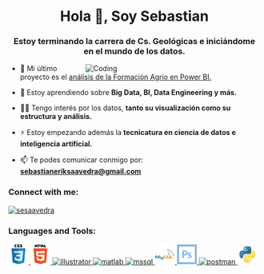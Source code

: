 
<h1 align="center">Hola 👋, Soy Sebastian</h1>
<h3 align="center">Estoy terminando la carrera de Cs. Geológicas e iniciándome en el mundo de los datos.</h3>
<img align="right" alt="Coding" width="350" src= "https://media2.giphy.com/media/l46Cy1rHbQ92uuLXa/giphy.gif?cid=ecf05e4726fwmu12acmgux6h71ey8pkxp63uou71n0gy4dwj&rid=giphy.gif&ct=g" >

- 🔭 Mi último proyecto es el [análisis de la Formación Agrio en Power BI.](https://github.com/SebastianESaavedra/Analisis-Formacion-Agrio-PowerBI)

- 🌱 Estoy aprendiendo sobre **Big Data, BI, Data Engineering y más.**

- 👨‍💻 Tengo interés por los datos, **tanto su visualización como su estructura y análisis.**

- ⚡ Estoy empezando además la **tecnicatura en ciencia de datos e inteligencia artificial.**

- 📫 Te podes comunicar conmigo por: **sebastianeriksaavedra@gmail.com**

<h3 align="left">Connect with me:</h3>
<p align="left">
<a href="https://linkedin.com/in/sesaavedra" target="blank"><img align="center" src="https://raw.githubusercontent.com/rahuldkjain/github-profile-readme-generator/master/src/images/icons/Social/linked-in-alt.svg" alt="sesaavedra" height="30" width="40" /></a>
</p>

<h3 align="left">Languages and Tools:</h3>
<p align="left"> <a href="https://www.w3schools.com/css/" target="_blank" rel="noreferrer"> <img src="https://raw.githubusercontent.com/devicons/devicon/master/icons/css3/css3-original-wordmark.svg" alt="css3" width="40" height="40"/> </a> <a href="https://www.w3.org/html/" target="_blank" rel="noreferrer"> <img src="https://raw.githubusercontent.com/devicons/devicon/master/icons/html5/html5-original-wordmark.svg" alt="html5" width="40" height="40"/> </a> <a href="https://www.adobe.com/in/products/illustrator.html" target="_blank" rel="noreferrer"> <img src="https://www.vectorlogo.zone/logos/adobe_illustrator/adobe_illustrator-icon.svg" alt="illustrator" width="40" height="40"/> </a> <a href="https://www.mathworks.com/" target="_blank" rel="noreferrer"> <img src="https://upload.wikimedia.org/wikipedia/commons/2/21/Matlab_Logo.png" alt="matlab" width="40" height="40"/> </a> <a href="https://www.microsoft.com/en-us/sql-server" target="_blank" rel="noreferrer"> <img src="https://www.svgrepo.com/show/303229/microsoft-sql-server-logo.svg" alt="mssql" width="40" height="40"/> </a> <a href="https://www.mysql.com/" target="_blank" rel="noreferrer"> <img src="https://raw.githubusercontent.com/devicons/devicon/master/icons/mysql/mysql-original-wordmark.svg" alt="mysql" width="40" height="40"/> </a> <a href="https://www.photoshop.com/en" target="_blank" rel="noreferrer"> <img src="https://raw.githubusercontent.com/devicons/devicon/master/icons/photoshop/photoshop-line.svg" alt="photoshop" width="40" height="40"/> </a> <a href="https://postman.com" target="_blank" rel="noreferrer"> <img src="https://www.vectorlogo.zone/logos/getpostman/getpostman-icon.svg" alt="postman" width="40" height="40"/> </a> <a href="https://www.python.org" target="_blank" rel="noreferrer"> <img src="https://raw.githubusercontent.com/devicons/devicon/master/icons/python/python-original.svg" alt="python" width="40" height="40"/> </a> </p>
